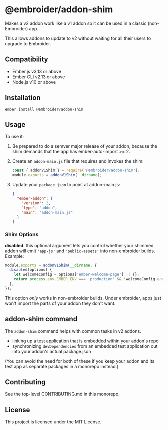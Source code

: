 # @embroider/addon-shim

Makes a v2 addon work like a v1 addon so it can be used in a classic (non-Embroider) app.

This allows addons to update to v2 without waiting for all their users to upgrade to Embroider.

## Compatibility

- Ember.js v3.13 or above
- Ember CLI v2.13 or above
- Node.js v10 or above

## Installation

```
ember install @embroider/addon-shim
```

## Usage

To use it:

1. Be prepared to do a semver major release of your addon, because the shim demands that the app has ember-auto-import >= 2.
2. Create an `addon-main.js` file that requires and invokes the shim:

   ```js
   const { addonV1Shim } = require('@embroider/addon-shim');
   module.exports = addonV1Shim(__dirname);
   ```

3. Update your `package.json` to point at addon-main.js:

   ```json
   {
     "ember-addon": {
       "version": 2,
       "type": "addon",
       "main": "addon-main.js"
     }
   }
   ```

### Shim Options

**disabled**: this optional argument lets you control whether your shimmed addon will emit `'app-js'` and `'public-assets'` into non-embroider builds. Example:

```js
module.exports = addonV1Shim(__dirname, {
  disabled(options) {
    let welcomeConfig = options['ember-welcome-page'] || {};
    return process.env.EMBER_ENV === 'production' && !welcomeConfig.enabled;
  },
});
```

This option _only_ works in non-embroider builds. Under embroider, apps just won't import the parts of your addon they don't want.

## addon-shim command

The `addon-shim` command helps with common tasks in v2 addons.

- linking up a test application that is embedded within your addon's repo
- synchronizing `devDependencies` from an embedded test application out into
  your addon's actual package.json

(You can avoid the need for both of these if you keep your addon and its test app as separate packages in a monorepo instead.)

## Contributing

See the top-level CONTRIBUTING.md in this monorepo.

## License

This project is licensed under the MIT License.
